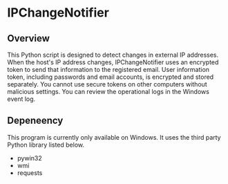 # IPChangeNotifier
## Overview
This Python script is designed to detect changes in external IP addresses. When the host's IP address changes, IPChangeNotifier uses an encrypted token to send that information to the registered email. User information token, including passwords and email accounts, is encrypted and stored separately. You cannot use secure tokens on other computers without malicious settings. You can review the operational logs in the Windows event log.

## Depeneency
This program is currently only available on Windows. It uses the third party Python library listed below. 
- pywin32
- wmi
- requests
